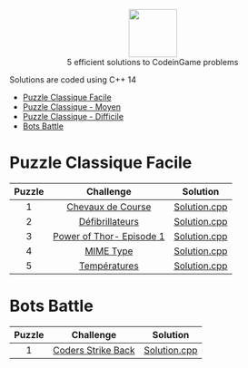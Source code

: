 <p align="center">
    <a href="https://www.codingame.com/profile/66f3dd918ff1150626c226eb4868a8503762582">
        <img height=85 src="http://valangels.com/wp-content/uploads/2017/02/codingame-logo.png">
    </a>
    <br>5 efficient solutions to CodeinGame problems
</p>


Solutions are coded using C++ 14

* [Puzzle Classique Facile](#Puzzle-Classique-Facile)
* [Puzzle Classique - Moyen](#Algorithms)
* [Puzzle Classique - Difficile](#c)
* [Bots Battle](#Bots-Battle)


                          
# Puzzle Classique Facile

|Puzzle|Challenge|Solution|
|:---:|:--------------------------------------------------------------------------------------------------------------:|:------------------------------------------------------------------------------------------------------------------------------------------------------------------:|
|  1  | [Chevaux de Course](https://www.codingame.com/training/easy/horse-racing-duals)                      |             [Solution.cpp]()                       |
|  2  | [Défibrillateurs](https://www.codingame.com/training/easy/defibrillators)                       |               [Solution.cpp]()                           |
|  3  | [Power of Thor- Episode 1](https://www.codingame.com/training/easy/power-of-thor-episode-1)                       |                 [Solution.cpp]()                              |
|  4  | [MIME Type](https://www.codingame.com/training/easy/mime-type)  |    [Solution.cpp]()  |
|  5  | [Températures](https://www.codingame.com/training/easy/temperatures)           |            [Solution.cpp]()              |

# Bots Battle
|Puzzle|Challenge|Solution|
|:---:|:--------------------------------------------------------------------------------------------------------------:|:------------------------------------------------------------------------------------------------------------------------------------------------------------------:|
|  1  | [Coders Strike Back](https://www.codingame.com/multiplayer/bot-programming/coders-strike-back)                      |             [Solution.cpp]()                       |
